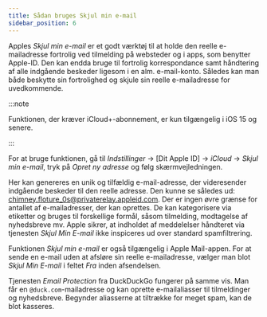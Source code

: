 ```yaml
---
title: Sådan bruges Skjul min e-mail
sidebar_position: 6
---
```


Apples *Skjul min e-mail* er et godt værktøj til at holde den reelle e-mailadresse fortrolig ved tilmelding på websteder og i apps, som benytter Apple-ID. Den kan endda bruge til fortrolig korrespondance samt håndtering af alle indgående beskeder ligesom i en alm. e-mail-konto. Således kan man både beskytte sin fortrolighed og skjule sin reelle e-mailadresse for uvedkommende.

:::note

Funktionen, der kræver iCloud+-abonnement, er kun tilgængelig i iOS 15 og senere.

:::

For at bruge funktionen, gå til *Indstillinger* → [Dit Apple ID] → *iCloud* → *Skjul min e-mail*, tryk på *Opret ny adresse* og følg skærmvejledningen.

Her kan genereres en unik og tilfældig e-mail-adresse, der videresender indgående beskeder til den reelle adresse. Den kunne se således ud: chimney.floture_0s@privaterelay.appleid.com. Der er ingen øvre grænse for antallet af e-mailadresser, der kan oprettes. De kan kategorisere via etiketter og bruges til forskellige formål, såsom tilmelding, modtagelse af nyhedsbreve mv. Apple sikrer, at indholdet af meddelelser håndteret via tjenesten *Skjul Min E-mail* ikke inspiceres ud over standard spamfiltrering.

Funktionen *Skjul min e-mail* er også tilgængelig i Apple Mail-appen. For at sende en e-mail uden at afsløre sin reelle e-mailadresse, vælger man blot *Skjul Min E-mail* i feltet *Fra* inden afsendelsen.

Tjenesten *Email Protection* fra DuckDuckGo fungerer på samme vis. Man får en `@duck.com`-mailadresse og kan oprette e-mailaliasser til tilmeldinger og nyhedsbreve. Begynder aliasserne at tiltrække for meget spam, kan de blot kasseres.
